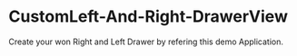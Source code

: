 # CustomLeft-And-Right-DrawerView
Create your won Right and Left Drawer by refering this demo Application.
